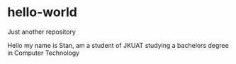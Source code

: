# hello-world
Just another repository

Hello my name is Stan, am a student of JKUAT studying a bachelors degree in Computer Technology
